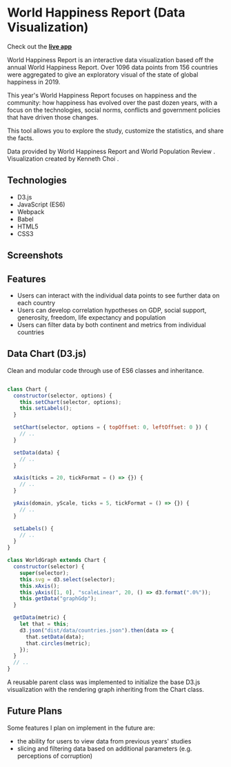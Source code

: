 # World Happiness Report (Data Visualization)
Check out the **[live app](https://mrkchoi.github.io/WHR_data_visualization/)**

World Happiness Report is an interactive data visualization based off the annual World Happiness Report. Over 1096 data points from 156 countries were aggregated to give an exploratory visual of the state of global happiness in 2019.  

This year's World Happiness Report focuses on happiness and the community: how happiness has evolved over the past dozen years, with a focus on the technologies, social norms, conflicts and government policies that have driven those changes.  

This tool allows you to explore the study, customize the statistics, and share the facts.  

Data provided by World Happiness Report and World Population Review . 
Visualization created by Kenneth Choi . 

## Technologies
* D3.js
* JavaScript (ES6)
* Webpack
* Babel
* HTML5
* CSS3

## Screenshots

## Features
* Users can interact with the individual data points to see further data on each country
* Users can develop correlation hypotheses on GDP, social support, generosity, freedom, life expectancy and population
* Users can filter data by both continent and metrics from individual countries

## Data Chart (D3.js)

Clean and modular code through use of ES6 classes and inheritance.

```javascript

class Chart {
  constructor(selector, options) {
    this.setChart(selector, options);
    this.setLabels();
  }

  setChart(selector, options = { topOffset: 0, leftOffset: 0 }) {
    // ..
  }

  setData(data) {
    // ..
  }

  xAxis(ticks = 20, tickFormat = () => {}) {
    // ..
  }

  yAxis(domain, yScale, ticks = 5, tickFormat = () => {}) {
    // ..
  }

  setLabels() {
    // ..
  }
}

class WorldGraph extends Chart {
  constructor(selector) {
    super(selector);
    this.svg = d3.select(selector);
    this.xAxis();
    this.yAxis([1, 0], "scaleLinear", 20, () => d3.format(".0%"));
    this.getData("graphGdp");
  }

  getData(metric) {
    let that = this;
    d3.json("dist/data/countries.json").then(data => {
      that.setData(data);
      that.circles(metric);
    });
  }
  // ..
}
```

A reusable parent class was implemented to initialize the base D3.js visualization with the rendering graph inheriting from the Chart class.

## Future Plans
Some features I plan on implement in the future are:

* the ability for users to view data from previous years' studies
* slicing and filtering data based on additional parameters (e.g. perceptions of corruption)
